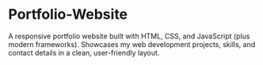 # Portfolio-Website
A responsive portfolio website built with HTML, CSS, and JavaScript (plus modern frameworks). Showcases my web development projects, skills, and contact details in a clean, user-friendly layout.
